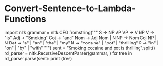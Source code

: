# Convert-Sentence-to-Lambda-Functions
import nltk
grammar = nltk.CFG.fromstring("""
  S -> NP VP
  VP -> V NP 
  V -> "is" 
  Adj -> "Smoking"
  Coj -> "and"
  Nom -> Adj Nom | N
  NP ->  Nom Coj NP | N
  Det -> "a" | "an" | "the" | "my"
  N -> "cocaine" | "pot" | "thrilling"
  P -> "in" | "on" | "by" | "with"
  """)
sent = "Smoking cocaine and pot is thrilling".split()
rd_parser = nltk.RecursiveDescentParser(grammar, )
for tree in rd_parser.parse(sent):
    print (tree)
    
